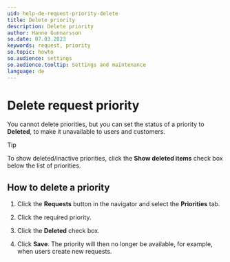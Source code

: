 ```yaml
---
uid: help-de-request-priority-delete
title: Delete priority
description: Delete priority
author: Hanne Gunnarsson
so.date: 07.03.2023
keywords: request, priority
so.topic: howto
so.audience: settings
so.audience.tooltip: Settings and maintenance
language: de
---
```


# Delete request priority

You cannot delete priorities, but you can set the status of a priority to **Deleted**, to make it unavailable to users and customers.

> [!TIP]
> To show deleted/inactive priorities, click the **Show deleted items** check box below the list of priorities.

## How to delete a priority

1. Click the **Requests** button in the navigator and select the **Priorities** tab.

1. Click the required priority.

1. Click the **Deleted** check box.

1. Click **Save**. The priority will then no longer be available, for example, when users create new requests.

<!-- Referenced images -->

